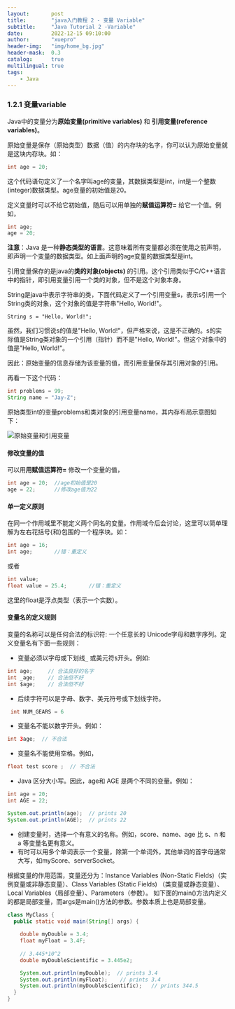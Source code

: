 ```yaml
---
layout:       post
title:        "java入门教程 2 - 变量 Variable"
subtitle:     "Java Tutorial 2 -Variable"
date:         2022-12-15 09:10:00
author:       "xuepro"
header-img:   "img/home_bg.jpg"
header-mask:  0.3
catalog:      true
multilingual: true
tags:
    - Java
---
```


### 1.2.1 变量variable

Java中的变量分为**原始变量(primitive variables)** 和 **引用变量(reference variables)**。

原始变量是保存（原始类型）数据（值）的内存块的名字，你可以认为原始变量就是这块内存块。如：
```java
int age = 20;
```
这个代码语句定义了一个名字叫age的变量，其数据类型是int，int是一个整数(integer)数据类型。age变量的初始值是20。

定义变量时可以不给它初始值，随后可以用单独的**赋值运算符=** 给它一个值。例如，
```java
int age;
age = 20;
```

**注意**：Java 是一种**静态类型的语言**。这意味着所有变量都必须在使用之前声明，即声明一个变量的数据类型。如上面声明的age变量的数据类型是int。

引用变量保存的是java的**类的对象(objects)** 的引用。这个引用类似于C/C++语言中的指针，即引用变量引用一个类的对象，但不是这个对象本身。

String是java中表示字符串的类，下面代码定义了一个引用变量s，表示s引用一个String类的对象，这个对象的值是字符串"Hello, World!"。

```
String s = "Hello, World!";
```
虽然，我们习惯说s的值是"Hello, World!"，但严格来说，这是不正确的。s的实际值是String类对象的一个引用（指针）而不是"Hello, World!"。但这个对象中的值是"Hello, World!"。

因此：原始变量的信息存储为该变量的值，而引用变量保存其引用对象的引用。

再看一下这个代码：
```java
int problems = 99;
String name = "Jay-Z";
```
原始类型int的变量problems和类对象的引用变量name，其内存布局示意图如下：

![原始变量和引用变量](https://i.stack.imgur.com/yTIYp.png)

#### 修改变量的值
可以用**用赋值运算符=** 修改一个变量的值，

```java
int age = 20;  //age初始值是20
age = 22;      //修改age值为22
```

#### 单一定义原则

在同一个作用域里不能定义两个同名的变量。作用域今后会讨论，这里可以简单理解为左右花括号{和}包围的一个程序块。如：
```java
int age = 16;
int age;       //错：重定义
```
或者
```java
int value;
float value = 25.4;       //错：重定义
```
这里的float是浮点类型（表示一个实数）。

#### 变量名的定义规则

变量的名称可以是任何合法的标识符: 一个任意长的 Unicode字母和数字序列。定义变量名有下面一些规则：
- 变量必须以字母或下划线`_` 或美元符`$`开头。例如:
```java
int age;     // 合法良好的名字
int _age;    // 合法但不好
int $age;    // 合法但不好
```
- 后续字符可以是字母、数字、美元符号或下划线字符。
```java
 int NUM_GEARS = 6
```
- 变量名不能以数字开头。例如：
```java
int 3age;  // 不合法
```
- 变量名不能使用空格。例如，

```java
float test score ;  // 不合法
```
- Java 区分大小写。因此，age和 AGE 是两个不同的变量。例如：

```java
int age = 20;
int AGE = 22;

System.out.println(age);  // prints 20
System.out.println(AGE);  // prints 22
```
- 创建变量时，选择一个有意义的名称。例如，score、name、age 比 s、n 和 a 等变量名更有意义。
- 有时可以用多个单词表示一个变量，除第一个单词外，其他单词的首字母通常大写，如myScore、serverSocket。

根据变量的作用范围，变量还分为：Instance Variables (Non-Static Fields)（实例变量或非静态变量）、Class Variables (Static Fields) （类变量或静态变量）、Local Variables（局部变量）、Parameters（参数）。 如下面的main()方法内定义的都是局部变量，而args是main()方法的参数。参数本质上也是局部变量。

```java
class MyClass {
  public static void main(String[] args) {
    	
    double myDouble = 3.4;
    float myFloat = 3.4F;
 
    // 3.445*10^2
    double myDoubleScientific = 3.445e2;

    System.out.println(myDouble);  // prints 3.4
    System.out.println(myFloat);    // prints 3.4
    System.out.println(myDoubleScientific);   // prints 344.5
  }
}
```

